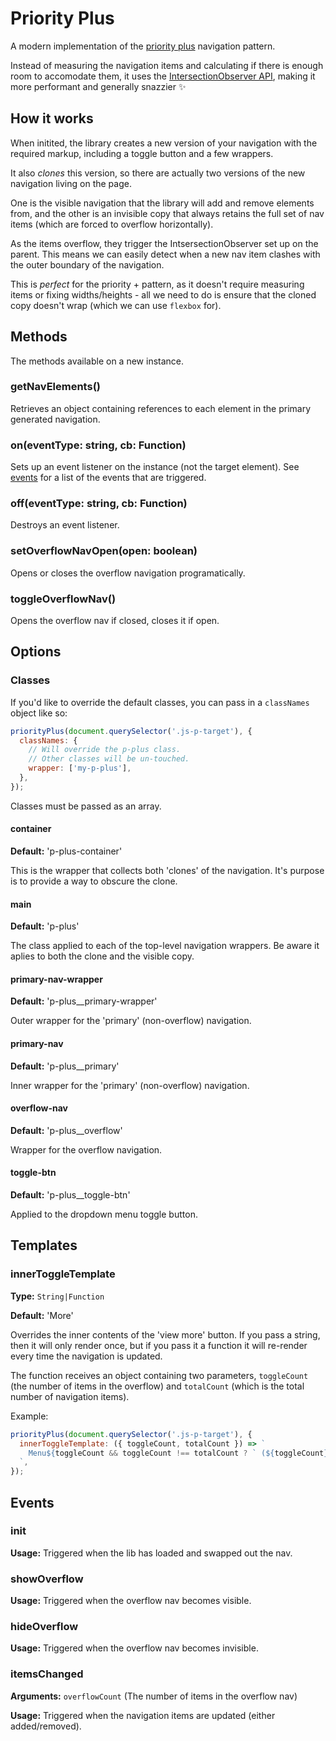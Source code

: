 # Priority Plus

A modern implementation of the [priority plus](https://css-tricks.com/the-priority-navigation-pattern/) navigation pattern.

Instead of measuring the navigation items and calculating if there is enough room to accomodate them, it uses the [IntersectionObserver API](https://developer.mozilla.org/en-US/docs/Web/API/Intersection_Observer_API), making it more performant and generally snazzier ✨

## How it works

When initited, the library creates a new version of your navigation with the required markup, including a toggle button and a few wrappers.

It also *clones* this version, so there are actually two versions of the new navigation living on the page.

One is the visible navigation that the library will add and remove elements from, and the other is an invisible copy that always retains the full set of nav items (which are forced to overflow horizontally).

As the items overflow, they trigger the IntsersectionObserver set up on the parent. This means we can easily detect when a new nav item clashes with the outer boundary of the navigation.

This is *perfect* for the priority + pattern, as it doesn't require measuring items or fixing widths/heights - all we need to do is ensure that the cloned copy doesn't wrap (which we can use `flexbox` for).

## Methods

The methods available on a new instance.

### getNavElements()

Retrieves an object containing references to each element in the primary generated navigation.

### on(eventType: string, cb: Function)

Sets up an event listener on the instance (not the target element). See [events](#events) for a list of the events that are triggered.

### off(eventType: string, cb: Function)

Destroys an event listener.

### setOverflowNavOpen(open: boolean)

Opens or closes the overflow navigation programatically.

### toggleOverflowNav()

Opens the overflow nav if closed, closes it if open.

## Options

### Classes
If you'd like to override the default classes, you can pass in a `classNames` object like so:

```javascript
priorityPlus(document.querySelector('.js-p-target'), {
  classNames: {
    // Will override the p-plus class.
    // Other classes will be un-touched.
    wrapper: ['my-p-plus'],
  },
});
```

Classes must be passed as an array.

#### container

**Default:** 'p-plus-container'

This is the wrapper that collects both 'clones' of the navigation. It's purpose is to provide a way to obscure the clone.

#### main

**Default:** 'p-plus'

The class applied to each of the top-level navigation wrappers. Be aware it aplies to both the clone and the visible copy.

#### primary-nav-wrapper

**Default:** 'p-plus__primary-wrapper'

Outer wrapper for the 'primary' (non-overflow) navigation.

#### primary-nav

**Default:** 'p-plus__primary'

Inner wrapper for the 'primary' (non-overflow) navigation.

#### overflow-nav

**Default:** 'p-plus__overflow'

Wrapper for the overflow navigation.

#### toggle-btn

**Default:** 'p-plus__toggle-btn'

Applied to the dropdown menu toggle button.

## Templates 

### innerToggleTemplate

**Type:** `String|Function`

**Default:** 'More'

Overrides the inner contents of the 'view more' button. If you pass a string, then it will only render once, but if you pass it a function it will re-render every time the navigation is updated.

The function receives an object containing two parameters, `toggleCount` (the number of items in the overflow) and `totalCount` (which is the total number of navigation items).

Example:

```javascript
priorityPlus(document.querySelector('.js-p-target'), {
  innerToggleTemplate: ({ toggleCount, totalCount }) => `
    Menu${toggleCount && toggleCount !== totalCount ? ` (${toggleCount})` : ''}
  `,
});
```

## Events

### init

**Usage:** Triggered when the lib has loaded and swapped out the nav.

### showOverflow

**Usage:** Triggered when the overflow nav becomes visible.

### hideOverflow

**Usage:** Triggered when the overflow nav becomes invisible.

### itemsChanged

**Arguments:** `overflowCount` (The number of items in the overflow nav)

**Usage:** Triggered when the navigation items are updated (either added/removed).
